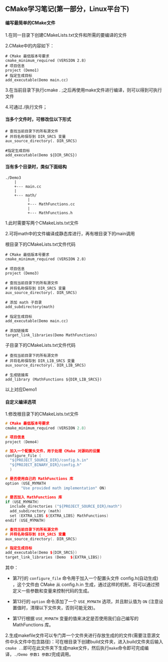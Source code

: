 ## CMake学习笔记(第一部分，Linux平台下)

#### 编写最简单的CMake文件

1.在同一目录下创建CMakeLists.txt文件和所需的要编译的文件

2.CMake中的内容如下：

```
# CMake 最低版本号要求
cmake_minimum_required (VERSION 2.8)
# 项目信息
project (Demo1)
# 指定生成目标
add_executable(Demo main.cc)
```

3.在当前目录下执行cmake . ;之后再使用make文件进行编译，则可以得到可执行文件

4.可通过./执行文件；

#### **当多个文件时，可修改位以下形式**

```
# 查找当前目录下的所有源文件
# 并将名称保存到 DIR_SRCS 变量
aux_source_directory(. DIR_SRCS)

#指定生成目标
add_executable(Demo ${DIR_SRCS})
```

#### **当有多个目录时，类似下面结构**

```
./Demo3
    |
    +--- main.cc
    |
    +--- math/
          |
          +--- MathFunctions.cc
          |
          +--- MathFunctions.h

```

1.此时需要写两个CMakeLists.txt文件

2.可将math中的文件编译成静态库进行，再有根目录下的main调用

根目录下的CMakeLists.txt文件代码

```
# CMake 最低版本号要求
cmake_minimum_required (VERSION 2.8)

# 项目信息
project (Demo3)

# 查找当前目录下的所有源文件
# 并将名称保存到 DIR_SRCS 变量
aux_source_directory(. DIR_SRCS)

# 添加 math 子目录
add_subdirectory(math)

# 指定生成目标 
add_executable(Demo main.cc)

# 添加链接库
target_link_libraries(Demo MathFunctions)
```

子目录下的CMakeLists.txt文件代码

```
# 查找当前目录下的所有源文件
# 并将名称保存到 DIR_LIB_SRCS 变量
aux_source_directory(. DIR_LIB_SRCS)

# 生成链接库
add_library (MathFunctions ${DIR_LIB_SRCS})
```

以上对应Demo1

#### **自定义编译选项**

1.修改根目录下的CMakeLists.txt文件

```c++
# CMake 最低版本号要求
cmake_minimum_required (VERSION 2.8)

# 项目信息
project (Demo4)

# 加入一个配置头文件，用于处理 CMake 对源码的设置
configure_file (
  "${PROJECT_SOURCE_DIR}/config.h.in"
  "${PROJECT_BINARY_DIR}/config.h"
  )

# 是否使用自己的 MathFunctions 库
option (USE_MYMATH
       "Use provided math implementation" ON)

# 是否加入 MathFunctions 库
if (USE_MYMATH)
  include_directories ("${PROJECT_SOURCE_DIR}/math")
  add_subdirectory (math)  
  set (EXTRA_LIBS ${EXTRA_LIBS} MathFunctions)
endif (USE_MYMATH)

# 查找当前目录下的所有源文件
# 并将名称保存到 DIR_SRCS 变量
aux_source_directory(. DIR_SRCS)

# 指定生成目标
add_executable(Demo ${DIR_SRCS})
target_link_libraries (Demo  ${EXTRA_LIBS})
```

其中：

- 第7行的 `configure_file` 命令用于加入一个配置头文件 config.h(自动生成) ，这个文件由 CMake 从 config.h.in 生成，通过这样的机制，将可以通过预定义一些参数和变量来控制代码的生成。

- 第13行的 `option` 命令添加了一个 `USE_MYMATH` 选项，并且默认值为 `ON` (注意设置值时，清理以下文件夹，否则可能无效)。

- 第17行根据 `USE_MYMATH` 变量的值来决定是否使用我们自己编写的 MathFunctions 库。

2.生成makefile文件可以专门弄一个文件夹进行存放生成的的文件(需要注意源文件中头文件中包含路径)：可在根目录下创建build文件夹，进入build文件夹后输入`cmake ..`即可在此文件夹下生成make文件，然后执行`make`命令即可完成编译，`./Demo 参数1 参数2`完成调用。	
